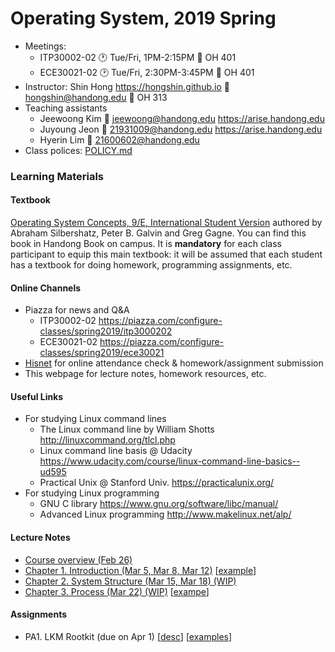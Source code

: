 # Operating System, 2019 Spring

* Meetings:
  - ITP30002-02 :clock1: Tue/Fri, 1PM-2:15PM :door: OH 401
  - ECE30021-02 :clock2: Tue/Fri, 2:30PM-3:45PM :door: OH 401
* Instructor: Shin Hong https://hongshin.github.io :email: hongshin@handong.edu :door: OH 313
* Teaching assistants
  - Jeewoong Kim :email: jeewoong@handong.edu https://arise.handong.edu
  - Juyoung Jeon :email: 21931009@handong.edu https://arise.handong.edu
  - Hyerin Lim :email: 21600602@handong.edu
* Class polices: [POLICY.md](POLICY.md)

### Learning Materials ###
#### Textbook ####
[Operating System Concepts, 9/E, International Student Version](http://www.kyobobook.co.kr/product/detailViewEng.laf?ejkGb=ENG&mallGb=ENG&barcode=9781118093757&orderClick=LAG&Kc=) authored by Abraham Silbershatz, Peter B. Galvin and Greg Gagne.
You can find this book in Handong Book on campus. It is **mandatory** for
each class participant to equip this main textbook: it will be assumed that
each student has a textbook for doing homework, programming assignments, etc.

#### Online Channels ####
* Piazza for news and Q&A
    - ITP30002-02 https://piazza.com/configure-classes/spring2019/itp3000202
    - ECE30021-02 https://piazza.com/configure-classes/spring2019/ece30021
* [Hisnet](http://hisnet.handong.edu) for online attendance check & homework/assignment submission
* This webpage for lecture notes, homework resources, etc.

#### Useful Links ####
* For studying Linux command lines
    - The Linux command line by William Shotts http://linuxcommand.org/tlcl.php
    - Linux command line basis @ Udacity https://www.udacity.com/course/linux-command-line-basics--ud595
    - Practical Unix @ Stanford Univ. https://practicalunix.org/
* For studying Linux programming
    - GNU C library https://www.gnu.org/software/libc/manual/
    - Advanced Linux programming http://www.makelinux.net/alp/

#### Lecture Notes ####
* [Course overview (Feb 26)](notes/syllabus.pdf)
* [Chapter 1. Introduction (Mar 5, Mar 8, Mar 12)](notes/ch1-intro.pdf) [[example](https://github.com/hongshin/OperatingSystem/tree/sysprog/Syscall)]
* [Chapter 2. System Structure (Mar 15, Mar 18) (WIP)](notes/ch2-os-structure.pdf)
* [Chapter 3. Process (Mar 22) (WIP)](notes/ch3-process-wip.pdf) [[exampe](https://github.com/hongshin/OperatingSystem/tree/master/Fork)]

#### Assignments ####
* PA1. LKM Rootkit (due on Apr 1) [[desc](assignments/pa1.pdf)] [[examples](https://github.com/hongshin/OperatingSystem/tree/sysprog/PA1)]
